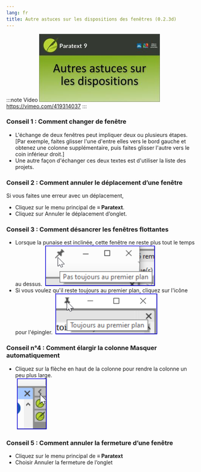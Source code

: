 ```yaml
---
lang: fr
title: Autre astuces sur les dispositions des fenêtres (0.2.3d)
---
```


:::note Video
[![0.2.3d ](../../media/0.2.3d.png)](https://vimeo.com/419314037)  
https://vimeo.com/419314037
:::

### Conseil 1 : Comment changer de fenêtre

-  L'échange de deux fenêtres peut impliquer deux ou plusieurs étapes. [Par exemple, faites glisser l'une d'entre elles vers le bord gauche et obtenez une colonne supplémentaire, puis faites glisser l'autre vers le coin inférieur droit.]
-  Une autre façon d'échanger ces deux textes est d'utiliser la liste des projets.

### Conseil 2 : Comment annuler le déplacement d’une fenêtre

Si vous faites une erreur avec un déplacement,

-  Cliquez sur le menu principal de **≡ Paratext**.
-  Cliquez sur Annuler le déplacement d’onglet.

### Conseil 3 : Comment désancrer les fenêtres flottantes

-  Lorsque la punaise est inclinée, cette fenêtre ne reste plus tout le temps au dessus.
    ![](../../media/9cfd94eadcb22a0841a91f95fee2717d.png)  
-  Si vous voulez qu'il reste toujours au premier plan, cliquez sur l'icône pour l'épingler.
   ![](../../media/b8ba6e14df5be2082bcfdafddedd84d5.png)

### Conseil n°4 : Comment élargir la colonne Masquer automatiquement

-  Cliquez sur la flèche en haut de la colonne pour rendre la colonne un peu plus large.  
    ![](../../media/d6f7c90b0e3ddac0979a4f9bd406b0a0.png)

### Conseil 5 : Comment annuler la fermeture d’une fenêtre

-  Cliquez sur le menu principal de **≡ Paratext**
-  Choisir Annuler la fermeture de l’onglet
